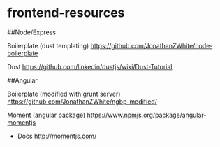 frontend-resources
==================

##Node/Express

Boilerplate (dust templating) https://github.com/JonathanZWhite/node-boilerplate

Dust https://github.com/linkedin/dustjs/wiki/Dust-Tutorial

##Angular

Boilerplate (modified with grunt server) https://github.com/JonathanZWhite/ngbp-modified/

Moment (angular package) https://www.npmjs.org/package/angular-momentjs 
  - Docs http://momentjs.com/
